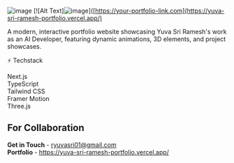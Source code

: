 ![image](https://github.com/user-attachments/assets/4ba30bf8-9712-4dd9-914e-e009d5fd65f3)
[![Alt Text]![image](https://github.com/user-attachments/assets/4ba30bf8-9712-4dd9-914e-e009d5fd65f3)]([https://your-portfolio-link.com](https://yuva-sri-ramesh-portfolio.vercel.app/)

A modern, interactive portfolio website showcasing Yuva Sri Ramesh's work as an AI Developer, featuring dynamic animations, 3D elements, and project showcases.

⚡ Techstack

Next.js<br>
TypeScript<br>
Tailwind CSS<br>
Framer Motion<br>
Three.js<br>
## For Collaboration
**Get in Touch** - ryuvasri01@gmail.com<br>
**Portfolio** - https://yuva-sri-ramesh-portfolio.vercel.app/
